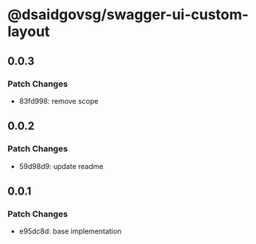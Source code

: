 # @dsaidgovsg/swagger-ui-custom-layout

## 0.0.3

### Patch Changes

- 83fd998: remove scope

## 0.0.2

### Patch Changes

- 59d98d9: update readme

## 0.0.1

### Patch Changes

- e95dc8d: base implementation
